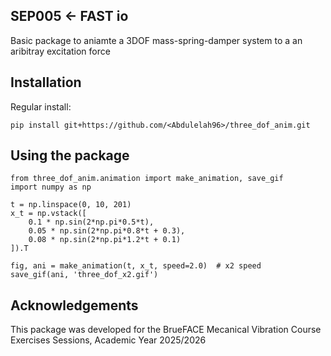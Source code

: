 SEP005 <- FAST io
-----------------

Basic package to aniamte a 3DOF mass-spring-damper system to a an aribitray excitation force

Installation
------------
Regular install:
```
pip install git+https://github.com/<Abdulelah96>/three_dof_anim.git
```

Using the package
-----------------

```
from three_dof_anim.animation import make_animation, save_gif
import numpy as np

t = np.linspace(0, 10, 201)
x_t = np.vstack([
    0.1 * np.sin(2*np.pi*0.5*t),
    0.05 * np.sin(2*np.pi*0.8*t + 0.3),
    0.08 * np.sin(2*np.pi*1.2*t + 0.1)
]).T

fig, ani = make_animation(t, x_t, speed=2.0)  # x2 speed
save_gif(ani, 'three_dof_x2.gif')

```
Acknowledgements
----------------
This package was developed for the BrueFACE Mecanical Vibration Course Exercises Sessions, Academic Year 2025/2026
